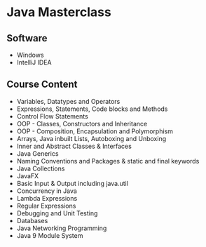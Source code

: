 # Java Masterclass

## Software
* Windows
* IntelliJ IDEA

## Course Content 
* Variables, Datatypes and Operators
* Expressions, Statements, Code blocks and Methods
* Control Flow Statements
* OOP - Classes, Constructors and Inheritance
* OOP - Composition, Encapsulation and Polymorphism
* Arrays, Java inbuilt Lists, Autoboxing and Unboxing
* Inner and Abstract Classes & Interfaces
* Java Generics
* Naming Conventions and Packages & static and final keywords
* Java Collections
* JavaFX 
* Basic Input & Output including java.util 
* Concurrency in Java 
* Lambda Expressions 
* Regular Expressions 
* Debugging and Unit Testing 
* Databases 
* Java Networking Programming 
* Java 9 Module System 
